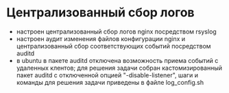 # Централизованный сбор логов
  - настроен централизованный сбор логов nginx посредством rsyslog
  - настроен аудит изменения файлов конфигурации nginx и централизованный сбор соответствующих событий посредством auditd
  - в ubuntu в пакете auditd отключена возможность приема событий с удаленных клентов; для решения задачи собран кастомизированный пакет auditd с отключенной опцией "-disable-listener", шаги и команды для решения задачи приведены в файле log_config.sh
